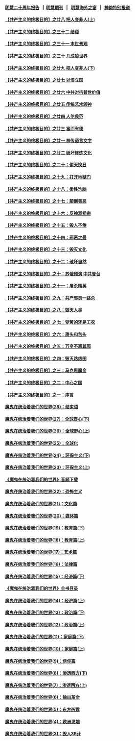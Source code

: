 #### [明慧二十周年报告](https://github.com/gfw-breaker/mh-reports/blob/master/README.md?t=07200402) &nbsp;&nbsp;|&nbsp;&nbsp;[明慧期刊](https://github.com/gfw-breaker/mh-qikan) &nbsp;&nbsp;|&nbsp;&nbsp; [明慧海外之窗](https://github.com/gfw-breaker/mh-news/blob/master/README.md?t=07200402) &nbsp;&nbsp;|&nbsp;&nbsp; [神韵特别报道](https://github.com/gfw-breaker/mh-news/blob/master/shenyun.md?t=07200402) 

#### [【共产主义的终极目的】之廿八 把人变非人(上)](../pages/nsc422/n11340492.md?t=07200402) 

#### [【共产主义的终极目的】之三十二 结语](../pages/nsc422/n11360535.md?t=07200402) 

#### [【共产主义的终极目的】之三十一 末世景观](../pages/nsc422/n11351129.md?t=07200402) 

#### [【共产主义的终极目的】之三十 几成狼世界](../pages/nsc422/n11348280.md?t=07200402) 

#### [【共产主义的终极目的】之廿九 把人变非人(下)](../pages/nsc422/n11344140.md?t=07200402) 

#### [【共产主义的终极目的】之廿七 以恨立国](../pages/nsc422/n11336944.md?t=07200402) 

#### [【共产主义的终极目的】之廿六 中共对抗普世价值](../pages/nsc422/n11324785.md?t=07200402) 

#### [【共产主义的终极目的】之廿五 传统艺术颂神](../pages/nsc422/n11296396.md?t=07200402) 

#### [【共产主义的终极目的】之廿四 人伦典范](../pages/nsc422/n11296397.md?t=07200402) 

#### [【共产主义的终极目的】之廿三 富而有德](../pages/nsc422/n11283598.md?t=07200402) 

#### [【共产主义的终极目的】之廿一 神传语言文字](../pages/nsc422/n11263265.md?t=07200402) 

#### [【共产主义的终极目的】之廿二 破坏修炼文化](../pages/nsc422/n11245728.md?t=07200402) 

#### [【共产主义的终极目的】之二十：偷天换日](../pages/nsc422/n11238846.md?t=07200402) 

#### [【共产主义的终极目的】之十九：打开地狱门](../pages/nsc422/n11206376.md?t=07200402) 

#### [【共产主义的终极目的】之十八：柔性洗脑](../pages/nsc422/n11199994.md?t=07200402) 

#### [【共产主义的终极目的】之十七：颠倒善恶](../pages/nsc422/n11179782.md?t=07200402) 

#### [【共产主义的终极目的】之十六：反神骂祖宗](../pages/nsc422/n11166798.md?t=07200402) 

#### [【共产主义的终极目的】之十五：毁人不倦](../pages/nsc422/n11166792.md?t=07200402) 

#### [【共产主义的终极目的】之十四：邪恶之最](../pages/nsc422/n11150249.md?t=07200402) 

#### [【共产主义的终极目的】之十三：毁灭文化](../pages/nsc422/n11135227.md?t=07200402) 

#### [【共产主义的终极目的】之十二：破坏自然](../pages/nsc422/n11135214.md?t=07200402) 

#### [【共产主义的终极目的】之十：苏俄预演 中共登台](../pages/nsc422/n11118424.md?t=07200402) 

#### [【共产主义的终极目的】之十一：屠杀精英](../pages/nsc422/n11118442.md?t=07200402) 

#### [【共产主义的终极目的】之九：共产邪灵一路杀](../pages/nsc422/n11114139.md?t=07200402) 

#### [【共产主义的终极目的】之八：毁灭人类](../pages/nsc422/n11108503.md?t=07200402) 

#### [【共产主义的终极目的】之七：受苦的还是工农](../pages/nsc422/n11101809.md?t=07200402) 

#### [【共产主义的终极目的】之六：甜头和苦头](../pages/nsc422/n11096971.md?t=07200402) 

#### [【共产主义的终极目的】之五：万变不离其邪](../pages/nsc422/n11091285.md?t=07200402) 

#### [【共产主义的终极目的】之四：毁灭路线图](../pages/nsc422/n11086284.md?t=07200402) 

#### [【共产主义的终极目的】之三：马克思魔变](../pages/nsc422/n11061941.md?t=07200402) 

#### [【共产主义的终极目的】之二：中心之国](../pages/nsc422/n11047728.md?t=07200402) 

#### [【共产主义的终极目的】之一：序言](../pages/nsc422/n11086077.md?t=07200402) 

#### [魔鬼在统治着我们的世界(28)：结束语](../pages/nsc422/n10936246.md?t=07200402) 

#### [魔鬼在统治着我们的世界(27)：全球野心(下)](../pages/nsc422/n10928319.md?t=07200402) 

#### [魔鬼在统治着我们的世界(26)：全球野心(上)](../pages/nsc422/n10900318.md?t=07200402) 

#### [魔鬼在统治着我们的世界(25)：全球化](../pages/nsc422/n10788205.md?t=07200402) 

#### [魔鬼在统治着我们的世界(24)：环保主义(下)](../pages/nsc422/n10695307.md?t=07200402) 

#### [魔鬼在统治着我们的世界(23)：环保主义(上)](../pages/nsc422/n10688613.md?t=07200402) 

#### [《魔鬼在统治着我们的世界》音频下载](../pages/nsc422/n10635553.md?t=07200402) 

#### [魔鬼在统治着我们的世界(22)：恐怖主义](../pages/nsc422/n10614727.md?t=07200402) 

#### [魔鬼在统治着我们的世界(21)：文化篇](../pages/nsc422/n10597706.md?t=07200402) 

#### [魔鬼在统治着我们的世界(20)：媒体篇](../pages/nsc422/n10586579.md?t=07200402) 

#### [魔鬼在统治着我们的世界(19)：教育篇(下)](../pages/nsc422/n10564808.md?t=07200402) 

#### [魔鬼在统治着我们的世界(18)：教育篇(上)](../pages/nsc422/n10526970.md?t=07200402) 

#### [魔鬼在统治着我们的世界(17)：艺术篇](../pages/nsc422/n10499093.md?t=07200402) 

#### [魔鬼在统治着我们的世界(16)：法律篇](../pages/nsc422/n10485969.md?t=07200402) 

#### [魔鬼在统治着我们的世界(15)：经济篇(下)](../pages/nsc422/n10469975.md?t=07200402) 

#### [《魔鬼在统治着我们的世界》全书目录](../pages/nsc422/n10464261.md?t=07200402) 

#### [魔鬼在统治着我们的世界(14)：经济篇(上)](../pages/nsc422/n10457370.md?t=07200402) 

#### [魔鬼在统治着我们的世界(13)：政治篇(下)](../pages/nsc422/n10448270.md?t=07200402) 

#### [魔鬼在统治着我们的世界(12)：政治篇(上)](../pages/nsc422/n10444576.md?t=07200402) 

#### [魔鬼在统治着我们的世界(11)：家庭篇(下)](../pages/nsc422/n10440961.md?t=07200402) 

#### [魔鬼在统治着我们的世界(10)：家庭篇(上)](../pages/nsc422/n10435448.md?t=07200402) 

#### [魔鬼在统治着我们的世界(9)：信仰篇](../pages/nsc422/n10432159.md?t=07200402) 

#### [魔鬼在统治着我们的世界(8)：渗透西方(下)](../pages/nsc422/n10429603.md?t=07200402) 

#### [魔鬼在统治着我们的世界(7)：渗透西方(上)](../pages/nsc422/n10426013.md?t=07200402) 

#### [魔鬼在统治着我们的世界(6)：输出革命](../pages/nsc422/n10421536.md?t=07200402) 

#### [魔鬼在统治着我们的世界(5)：东方杀戮](../pages/nsc422/n10417707.md?t=07200402) 

#### [魔鬼在统治着我们的世界(4)：欧洲发端](../pages/nsc422/n10414890.md?t=07200402) 

#### [魔鬼在统治着我们的世界(3)：毁人36计](../pages/nsc422/n10411583.md?t=07200402) 

